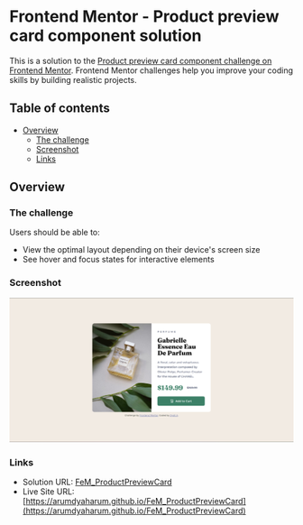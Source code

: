 # Frontend Mentor - Product preview card component solution

This is a solution to the [Product preview card component challenge on Frontend Mentor](https://www.frontendmentor.io/challenges/product-preview-card-component-GO7UmttRfa). Frontend Mentor challenges help you improve your coding skills by building realistic projects. 

## Table of contents

- [Overview](#overview)
  - [The challenge](#the-challenge)
  - [Screenshot](#screenshot)
  - [Links](#links)

## Overview

### The challenge

Users should be able to:

- View the optimal layout depending on their device's screen size
- See hover and focus states for interactive elements

### Screenshot

![](./screenshot.png)

### Links

- Solution URL: [FeM_ProductPreviewCard](https://github.com/arumdyaharum/FeM_ProductPreviewCard)
- Live Site URL: [https://arumdyaharum.github.io/FeM_ProductPreviewCard](https://arumdyaharum.github.io/FeM_ProductPreviewCard)